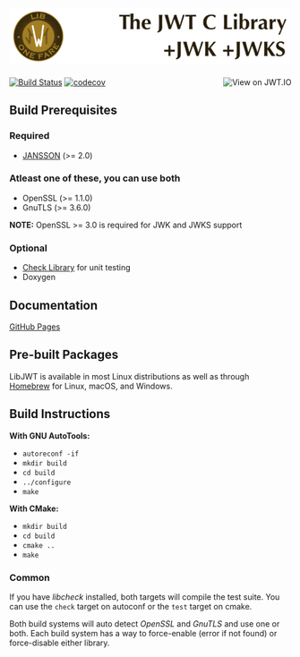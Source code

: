 ![LibJWT - The C JWT Library](images/LibJWT-800x152.png)
---

<a href="https://jwt.io/libraries#:~:text=/libjwt">
<img alt="View on JWT.IO" align="right" src="http://jwt.io/img/badge.svg">
</a>

[![Build Status](https://app.travis-ci.com/benmcollins/libjwt.svg?branch=master)](https://app.travis-ci.com/github/benmcollins/libjwt)
[![codecov](https://codecov.io/gh/benmcollins/libjwt/graph/badge.svg?token=MhCaZ8cpwQ)](https://codecov.io/gh/benmcollins/libjwt)

## Build Prerequisites

### Required
- [JANSSON](https://github.com/akheron/jansson) (>= 2.0)

### Atleast one of these, you can use both
- OpenSSL (>= 1.1.0)
- GnuTLS (>= 3.6.0)

**NOTE:** OpenSSL >= 3.0 is required for JWK and JWKS support

### Optional
- [Check Library](https://github.com/libcheck/check/issues) for unit testing
- Doxygen

## Documentation
[GitHub Pages](https://benmcollins.github.io/libjwt/)

## Pre-built Packages
LibJWT is available in most Linux distributions as well as through
[Homebrew](https://formulae.brew.sh/formula/libjwt#default) for Linux,
macOS, and Windows.

## Build Instructions

**With GNU AutoTools:**
- ``autoreconf -if``
- ``mkdir build``
- ``cd build``
- ``../configure``
- ``make``

**With CMake:**
- ``mkdir build``
- ``cd build``
- ``cmake ..``
- ``make``

### Common
If you have *libcheck* installed, both targets will compile the test suite.
You can use the ``check`` target on autoconf or the ``test`` target on cmake.

Both build systems will auto detect *OpenSSL* and *GnuTLS* and use one or both.
Each build system has a way to force-enable (error if not found) or force-disable
either library.
